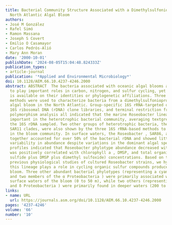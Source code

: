 ```yaml
---
title: Bacterial Community Structure Associated with a Dimethylsulfoniopropionate-Producing
  North Atlantic Algal Bloom
authors:
- José M González
- Rafel Simó
- Ramon Massana
- Joseph S Covert
- Emilio O Casamayor
- Carlos Pedrós-Alió
- Mary Ann Moran
date: '2000-10-01'
publishDate: '2024-08-05T15:04:48.824333Z'
publication_types:
- article-journal
publication: '*Applied and Environmental Microbiology*'
doi: 10.1128/AEM.66.10.4237-4246.2000
abstract: ABSTRACT  The bacteria associated with oceanic algal blooms are acknowledged
  to play important roles in carbon, nitrogen, and sulfur cycling, yet little information
  is available on their identities or phylogenetic affiliations. Three culture-independent
  methods were used to characterize bacteria from a dimethylsulfoniopropionate (DMSP)-producing
  algal bloom in the North Atlantic. Group-specific 16S rRNA-targeted oligonucleotides,
  16S ribosomal DNA (rDNA) clone libraries, and terminal restriction fragment length
  polymorphism analysis all indicated that the marine Roseobacter lineage was numerically
  important in the heterotrophic bacterial community, averaging textgreater20% of
  the 16S rDNA sampled. Two other groups of heterotrophic bacteria, the SAR86 and
  SAR11 clades, were also shown by the three 16S rRNA-based methods to be abundant
  in the bloom community. In surface waters, the Roseobacter , SAR86, and SAR11 lineages
  together accounted for over 50% of the bacterial rDNA and showed little spatial
  variability in abundance despite variations in the dominant algal species. Depth
  profiles indicated that Roseobacter phylotype abundance decreased with depth and
  was positively correlated with chlorophyll a , DMSP, and total organic sulfur (dimethyl
  sulfide plus DMSP plus dimethyl sulfoxide) concentrations. Based on these data and
  previous physiological studies of cultured Roseobacter strains, we hypothesize that
  this lineage plays a role in cycling organic sulfur compounds produced within the
  bloom. Three other abundant bacterial phylotypes (representing a cyanobacterium
  and two members of the α Proteobacteria ) were primarily associated with chlorophyll-rich
  surface waters of the bloom (0 to 50 m), while two others (representing Cytophagales
  and δ Proteobacteria ) were primarily found in deeper waters (200 to 500 m).
links:
- name: URL
  url: https://journals.asm.org/doi/10.1128/AEM.66.10.4237-4246.2000
pages: '4237-4246'
volume: '66'
number: '10'
---
```

